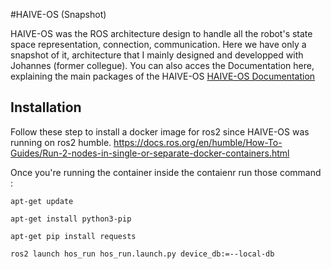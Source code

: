 #HAIVE-OS (Snapshot)

HAIVE-OS was the ROS architecture design to handle all the robot's state space representation, connection, communication. Here we have only a snapshot of it, architecture that I mainly designed and developped with Johannes (former collegue).
You can also acces the Documentation here, explaining the main packages of the HAIVE-OS
[HAIVE-OS Documentation](https://molcure.github.io/HAIVE-OS_Pages/#/)

## Installation 

Follow these step to install a docker image for ros2 since HAIVE-OS was running on ros2 humble.
https://docs.ros.org/en/humble/How-To-Guides/Run-2-nodes-in-single-or-separate-docker-containers.html

Once you're running the container inside the contaienr run those command :

```shell
apt-get update
```

```shell
apt-get install python3-pip
```

```shell
apt-get pip install requests
```

```shell
ros2 launch hos_run hos_run.launch.py device_db:=--local-db
```